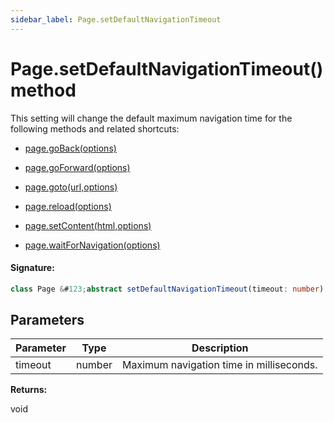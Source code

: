 ```yaml
---
sidebar_label: Page.setDefaultNavigationTimeout
---
```


# Page.setDefaultNavigationTimeout() method

This setting will change the default maximum navigation time for the following methods and related shortcuts:

- [page.goBack(options)](./puppeteer.page.goback.md)

- [page.goForward(options)](./puppeteer.page.goforward.md)

- [page.goto(url,options)](./puppeteer.page.goto.md)

- [page.reload(options)](./puppeteer.page.reload.md)

- [page.setContent(html,options)](./puppeteer.page.setcontent.md)

- [page.waitForNavigation(options)](./puppeteer.page.waitfornavigation.md)

#### Signature:

```typescript
class Page &#123;abstract setDefaultNavigationTimeout(timeout: number): void;&#125;
```

## Parameters

| Parameter | Type   | Description                              |
| --------- | ------ | ---------------------------------------- |
| timeout   | number | Maximum navigation time in milliseconds. |

**Returns:**

void
